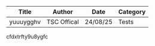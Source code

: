 | Title | Author | Date | Category |
|-------|--------|------|----------|
| yuuuygghv | TSC Offical | 24/08/25 | Tests |

<p>cfdxtrfty9u8ygfc</p>
